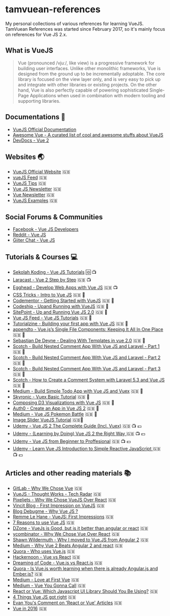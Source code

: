 # tamvuean-references
My personal collections of various references for learning VueJS. TamVuean References was started since February 2017, so it's mainly focus on references for Vue JS 2.x.

## What is VueJS
> Vue (pronounced /vjuː/, like view) is a progressive framework for building user interfaces. Unlike other monolithic frameworks, Vue is designed from the ground up to be incrementally adoptable. The core library is focused on the view layer only, and is very easy to pick up and integrate with other libraries or existing projects. On the other hand, Vue is also perfectly capable of powering sophisticated Single-Page Applications when used in combination with modern tooling and supporting libraries.

## Documentations :blue_book:
* [VueJS Official Documentation](https://vuejs.org/v2/guide/)
* [Awesome Vue - A curated list of cool and awesome stuffs about VueJS](https://github.com/vuejs/awesome-vue)
* [DevDocs - Vue 2](http://devdocs.io/vue~2/)

## Websites :earth_asia:
* [VueJS Official Website](https://vuejs.org) :uk:
* [vueJS Feed](https://vuejsfeed.com) :uk:
* [VueJS Tips](http://vuetips.com/) :uk:
* [Vue JS Newsletter](https://www.getrevue.co/profile/vuenewsletter) :uk:
* [Vue Newsletter](http://vue-newsletter.com/) :uk:
* [VueJS Examples](http://vuejsexamples.com/) :uk:

## Social Forums & Communities 
* [Facebook - Vue JS Developers](https://web.facebook.com/groups/vuejsdevelopers/)
* [Reddit - Vue JS](https://www.reddit.com/r/vuejs/)
* [Giiter Chat - Vue JS](https://gitter.im/vuejs/vue)

## Tutorials & Courses :computer:
* [Sekolah Koding - Vue JS Tutorials](https://www.sekolahkoding.com/kelas/tag/vue) :id: :tv:
* [Laracast - Vue 2 Step by Step](https://laracasts.com/series/learn-vue-2-step-by-step/) :uk: :tv:
* [Egghead - Develop Web Apps with Vue JS](https://egghead.io/courses/develop-web-apps-with-vue-js) :uk: :tv:
* [CSS Tricks - Intro to Vue JS](https://css-tricks.com/intro-to-vue-2-components-props-slots/) :uk: :notebook:
* [Codementor - Getting Started with VueJS](https://www.codementor.io/javascript/tutorial/getting-started-with-vuejs) :uk: :notebook:
* [Codeship - Upand Running with VueJS](https://blog.codeship.com/up-and-running-with-vue-js/) :uk: :notebook:
* [SitePoint - Up and Running Vue JS 2.0](https://www.sitepoint.com/up-and-running-vue-js-2-0/) :uk: :notebook:
* [Vue JS Feed - Vue JS Tutorials](https://vuejsfeed.com/blog/vue-js-tutorials) :uk: :notebook:
* [Tutorialzine - Building your first app with Vue JS](http://tutorialzine.com/2016/08/building-your-first-app-with-vue-js/) :uk: :notebook:
* [appendto - Vue.js’s Single File Components: Keeping It All In One Place](https://appendto.com/2017/02/vue-jss-single-file-components-keeping-it-all-in-one-place-2/) :uk: :notebook:
* [Sebastian De Deyne - Dealing With Templates in vue 2.0](https://sebastiandedeyne.com/posts/2016/dealing-with-templates-in-vue-20) :uk: :notebook:
* [Scotch - Build Nested Comment App With Vue JS and Laravel - Part 1](https://pub.scotch.io/@jagadeshanh/build-nested-commenting-system-using-laravel-and-vuejs-part-1) :uk: :notebook:
* [Scotch - Build Nested Comment App With Vue JS and Laravel - Part 2](https://pub.scotch.io/@jagadeshanh/build-nested-commenting-system-using-laravel-and-vuejs-part-2) :uk: :notebook:
* [Scotch - Build Nested Comment App With Vue JS and Laravel - Part 3](https://pub.scotch.io/@jagadeshanh/build-nested-commenting-system-using-laravel-and-vuejs-part-3) :uk: :notebook:
* [Scotch - How to Create a Comment System with Laravel 5.3 and Vue JS](https://pub.scotch.io/@tomiiide/how-to-create-a-comment-system-with-laravel-53-and-vuejs) :uk: :notebook:
* [Medium - Build Simple Todo App with Vue JS and Vuex](https://medium.com/@paadams/build-a-simple-todo-app-with-vue-js-1778ae175514) :uk: :notebook:
* [Skyronic - Vuex Basic Tutorial](https://skyronic.com/2016/01/03/vuex-basics-tutorial) :uk: :notebook:
* [Composing D3 Visualizations with Vue JS](https://tyronetudehope.com/2016/12/13/composing-d3-visualizations-with-vuejs/) :uk: :notebook:
* [Auth0 - Create an App in Vue JS 2](https://auth0.com/blog/create-an-app-in-vuejs-2/) :uk: :notebook:
* [Medium - Vue JS Pokemon Battle](https://medium.com/@michaelmangial1/vue-js-pokemon-battle-tutorial-380cd72eb681#.zbtiw9e5c) :uk: :notebook:
* [Image Slider VueJS Tutorial](http://matthiashager.com/blog/image-slider-vuejs-tutorial) :uk::notebook:
* [Udemy - Vue JS 2 The Complete Guide (Incl. Vuex)](https://www.udemy.com/vuejs-2-the-complete-guide/) :uk: :tv: :dollar:
* [Udemy - (Learning by Doing) Vue JS 2 the Right Way ](https://www.udemy.com/learn-by-doing-vue-js-2-the-right-way/) :uk: :tv: :dollar:
* [Udemy - Vue JS from Beginner to Proffesional](https://www.udemy.com/vuejs-from-beginner-to-professional/) :uk: :tv: :dollar:
* [Udemy - Learn Vue JS Introduction to Simple Reactive JavaScript ](https://www.udemy.com/learn-vue-js-introduction-to-simple-reactive-javascript/) :uk: :tv: :dollar:

## Articles and other reading materials :books:
* [GitLab - Why We Chose Vue](https://about.gitlab.com/2016/10/20/why-we-chose-vue/) :uk:
* [VueJS - Thought Works - Tech Radar](https://www.thoughtworks.com/radar/languages-and-frameworks/vue-js) :uk:
* [Pixeljets - Why We Chose VueJS Over React](http://pixeljets.com/blog/why-we-chose-vuejs-over-react/) :uk:
* [Vincit Blog - First Impression on VueJS](https://www.vincit.fi/en/blog/first-impressions-vue-js-2-0/) :uk:
* [Blog Debugme - Why Vue JS ?](http://blog.debugme.eu/why-vue-js/)
* [Remme Le Hane - VueJS: First Impressions](https://hackernoon.com/vuejs-first-impressions-ef59822e94e6#.y0lp7nyo4) :uk:
* [7 Reasons to use Vue JS](https://www.popart.com/2016/06/02/7-reasons-to-use-vue-js/) :uk:
* [DZone - VueJs is Good, but  is it better than angular or react](https://dzone.com/articles/vuejs-is-good-but-is-it-better-than-angular-or-rea) :uk:
* [ycombinator - Why We Chose Vue Over React](https://news.ycombinator.com/item?id=13151317) :uk:
* [Shawn Wildermuth - Why I moved to Vue.JS from Angular 2](https://wildermuth.com/2017/02/12/Why-I-Moved-to-Vue-js-from-Angular-2) :uk:
* [Medium - Why Vue 2 Beats Angular 2 and react](https://medium.com/@codingfriend/why-vue-2-beats-angular-2-and-react-cfb709b92c59#.1qgwgst0h) :uk:
* [Quora - Who uses Vue.js](https://www.quora.com/Who-uses-vue-js) :uk:
* [Hackernoon - Vue vs React](https://hackernoon.com/vue-vs-react-254a874d74ab#.aypht7hx3) :uk:
* [Dreaming of Code - Vue.js vs React.js](https://rlafranchi.github.io/2016/05/03/vue-vs-react/) :uk:
* [Quora - Is Vue.js worth learning when there is already Angular.js and Ember.js?](https://www.quora.com/Is-Vue-js-worth-learning-when-there-is-already-Angular-js-and-Ember-js) :uk:
* [Medium - Love at First Vue](https://medium.com/@osman.sist/love-at-first-vue-1f154c9241b7) :uk:
* [Medium - Vue You Gonna Call](https://medium.com/@barooney/vue-you-gonna-call-3b103be08180#.b22l0rysj) :uk:
* [React or Vue: Which Javascript UI Library Should You Be Using?](ipt-ui-library-should-you-be-using-543a383608d#.sw87dxfiu) :uk:
* [4 Things Vue JS got right](https://medium.com/js-dojo/4-things-vue-js-got-right-10820cc84004#.1lyr3mu12) :uk:
* [Evan You's Comment on 'React or Vue' Articles](https://medium.com/@youyuxi/pretty-good-comparison-overall-but-a-few-points-id-like-to-discuss-e4f6460e75d5#.l1ahbm417) :uk:
* [Vue in 2016](https://medium.com/the-vue-point/vue-in-2016-8df71d98bfb3#.29ghawgon) :uk:
